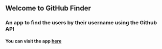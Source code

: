 ## Welcome to GitHub Finder

### An app to find the users by their username using the Github API

#### You can visit the app [here](https://shubhampal98.github.io/Github-Finder/app/)

